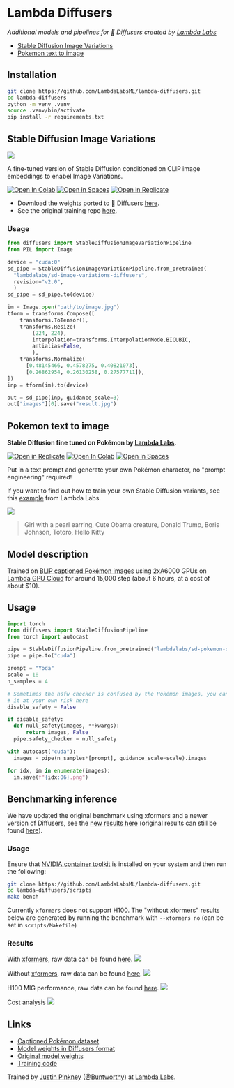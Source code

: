 # Lambda Diffusers

_Additional models and pipelines for 🤗 Diffusers created by [Lambda Labs](https://lambdalabs.com/)_

- [Stable Diffusion Image Variations](#stable-diffusion-image-variations)
- [Pokemon text to image](#pokemon-text-to-image)

## Installation

```bash
git clone https://github.com/LambdaLabsML/lambda-diffusers.git
cd lambda-diffusers
python -m venv .venv
source .venv/bin/activate
pip install -r requirements.txt
```

## Stable Diffusion Image Variations

![](https://raw.githubusercontent.com/justinpinkney/stable-diffusion/main/assets/im-vars-thin.jpg)

A fine-tuned version of Stable Diffusion conditioned on CLIP image embeddings to enabel Image Variations.

[![Open In Colab](https://colab.research.google.com/assets/colab-badge.svg)](https://colab.research.google.com/drive/1JqNbI_kDq_Gth2MIYdsphgNgyGIJxBgB?usp=sharing)
[![Open in Spaces](https://img.shields.io/badge/%F0%9F%A4%97-Open%20in%20Spaces-orange)](https://huggingface.co/spaces/lambdalabs/stable-diffusion-image-variations)
[![Open in Replicate](https://img.shields.io/badge/%F0%9F%9A%80-Open%20in%20Replicate-%23fff891)](https://replicate.com/lambdal/stable-diffusion-image-variation)

- Download the weights ported to 🤗 Diffusers [here](https://huggingface.co/lambdalabs/sd-image-variations-diffusers).
- See the original training repo [here](https://github.com/justinpinkney/stable-diffusion).

### Usage

```python
from diffusers import StableDiffusionImageVariationPipeline
from PIL import Image

device = "cuda:0"
sd_pipe = StableDiffusionImageVariationPipeline.from_pretrained(
  "lambdalabs/sd-image-variations-diffusers",
  revision="v2.0",
  )
sd_pipe = sd_pipe.to(device)

im = Image.open("path/to/image.jpg")
tform = transforms.Compose([
    transforms.ToTensor(),
    transforms.Resize(
        (224, 224),
        interpolation=transforms.InterpolationMode.BICUBIC,
        antialias=False,
        ),
    transforms.Normalize(
      [0.48145466, 0.4578275, 0.40821073],
      [0.26862954, 0.26130258, 0.27577711]),
])
inp = tform(im).to(device)

out = sd_pipe(inp, guidance_scale=3)
out["images"][0].save("result.jpg")

```

## Pokemon text to image

__Stable Diffusion fine tuned on Pokémon by [Lambda Labs](https://lambdalabs.com/).__

[![Open in Replicate](https://img.shields.io/badge/%F0%9F%9A%80-Open%20in%20Replicate-%23fff891)](https://replicate.com/lambdal/text-to-pokemon)
[![Open In Colab](https://colab.research.google.com/assets/colab-badge.svg)](https://colab.research.google.com/github/LambdaLabsML/lambda-diffusers/blob/main/notebooks/pokemon_demo.ipynb)
[![Open in Spaces](https://img.shields.io/badge/%F0%9F%A4%97-Open%20in%20Spaces-orange)](https://huggingface.co/spaces/lambdalabs/text-to-pokemon)

Put in a text prompt and generate your own Pokémon character, no "prompt engineering" required!

If you want to find out how to train your own Stable Diffusion variants, see this [example](https://github.com/LambdaLabsML/examples/tree/main/stable-diffusion-finetuning) from Lambda Labs.

![](https://raw.githubusercontent.com/LambdaLabsML/examples/main/stable-diffusion-finetuning/README_files/montage.jpg)

> Girl with a pearl earring, Cute Obama creature, Donald Trump, Boris Johnson, Totoro, Hello Kitty

## Model description

Trained on [BLIP captioned Pokémon images](https://huggingface.co/datasets/lambdalabs/pokemon-blip-captions) using 2xA6000 GPUs on [Lambda GPU Cloud](https://lambdalabs.com/service/gpu-cloud) for around 15,000 step (about 6 hours, at a cost of about $10).

## Usage


```python
import torch
from diffusers import StableDiffusionPipeline
from torch import autocast

pipe = StableDiffusionPipeline.from_pretrained("lambdalabs/sd-pokemon-diffusers", torch_dtype=torch.float16)
pipe = pipe.to("cuda")

prompt = "Yoda"
scale = 10
n_samples = 4

# Sometimes the nsfw checker is confused by the Pokémon images, you can disable
# it at your own risk here
disable_safety = False

if disable_safety:
  def null_safety(images, **kwargs):
      return images, False
  pipe.safety_checker = null_safety

with autocast("cuda"):
  images = pipe(n_samples*[prompt], guidance_scale=scale).images

for idx, im in enumerate(images):
  im.save(f"{idx:06}.png")
```

## Benchmarking inference

We have updated the original benchmark using xformers and a newer version of Diffusers, see the [new results here](./docs/benchmark-update.md) (original results can still be found [here](./docs/benchmark.md)).

### Usage

Ensure that [NVIDIA container toolkit](https://docs.nvidia.com/datacenter/cloud-native/container-toolkit/install-guide.html) is installed on your system and then run the following:

```bash
git clone https://github.com/LambdaLabsML/lambda-diffusers.git
cd lambda-diffusers/scripts
make bench
```

Currently `xformers` does not support H100. The "without xformers" results below are generated by running the benchmark with `--xformers no` (can be set in `scripts/Makefile`)

### Results

With [xformers](https://github.com/facebookresearch/xformers), raw data can be found [here](./benchmarks/benchmark.csv).
![](./docs/pictures/sd_throughput.png)

Without [xformers](https://github.com/facebookresearch/xformers), raw data can be found [here](./benchmarks/benchmark_no_xformers.csv).
![](./docs/pictures/sd_throughput_noxformer.png)

H100 MIG performance, raw data can be found [here](./benchmarks/benchmark_H100_MIG.csv).
![](./docs/pictures/sd_throughput_mig.png)

Cost analysis
![](./docs/pictures/cost_analysis.png)

## Links

- [Captioned Pokémon dataset](https://huggingface.co/datasets/lambdalabs/pokemon-blip-captions)
- [Model weights in Diffusers format](https://huggingface.co/lambdalabs/sd-pokemon-diffusers)
- [Original model weights](https://huggingface.co/justinpinkney/pokemon-stable-diffusion)
- [Training code](https://github.com/justinpinkney/stable-diffusion)

Trained by [Justin Pinkney](justinpinkney.com) ([@Buntworthy](https://twitter.com/Buntworthy)) at [Lambda Labs](https://lambdalabs.com/).

